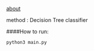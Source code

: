 [about](https://www.tutorialspoint.com/machine_learning_with_python/machine_learning_with_python_quick_guide.htm)

method : Decision Tree classifier

####How to run:
```commandline
python3 main.py
```